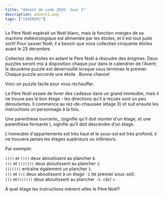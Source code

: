 ```yaml
---
title: "Advent de code 2020: Jour 1"
description: advent1.png
tags: ["[AVENIR]"]
---
```


Le Père Noël espérait un Noël blanc, mais la fonction «neige» de sa machine météorologique est alimentée par les étoiles, et il est tout juste sorti! Pour sauver Noël, il a besoin que vous collectiez cinquante étoiles avant le 25 décembre.

Collectez des étoiles en aidant le Père Noël à résoudre des énigmes. Deux puzzles seront mis à disposition chaque jour dans le calendrier de l'Avent; le deuxième puzzle est déverrouillé lorsque vous terminez le premier. Chaque puzzle accorde une étoile . Bonne chance!

Voici un puzzle facile pour vous réchauffer.

Le Père Noël essaie de livrer des cadeaux dans un grand immeuble, mais il ne trouve pas le bon étage - les directions qu'il a reçues sont un peu déroutantes. Il commence au rez-de-chaussée (étage 0) et suit ensuite les instructions un personnage à la fois.

Une parenthèse ouvrante,, (signifie qu'il doit monter d'un étage, et une parenthèse fermante ), signifie qu'il doit descendre d'un étage.

L'immeuble d'appartements est très haut et le sous-sol est très profond; il ne trouvera jamais les étages supérieurs ou inférieurs.

Par exemple:

`(())` et `()()` deux aboutissent au plancher `0`. <br />
`(((` et `(()(()(` deux aboutissent au plancher `3`. <br />
`))(((((` entraîne également un plancher `3`. <br />
`())` et `))(` deux aboutissent à un étage `-1` (le premier sous-sol). <br />
`)))` et`)())())` deux aboutissent au plancher `-3`. <br/ >

À quel étage les instructions mènent-elles le Père Noël?

